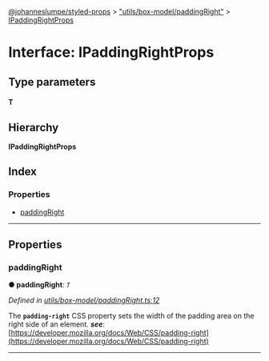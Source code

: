 [@johanneslumpe/styled-props](../README.md) > ["utils/box-model/paddingRight"](../modules/_utils_box_model_paddingright_.md) > [IPaddingRightProps](../interfaces/_utils_box_model_paddingright_.ipaddingrightprops.md)

# Interface: IPaddingRightProps

## Type parameters
#### T 
## Hierarchy

**IPaddingRightProps**

## Index

### Properties

* [paddingRight](_utils_box_model_paddingright_.ipaddingrightprops.md#paddingright)

---

## Properties

<a id="paddingright"></a>

###  paddingRight

**● paddingRight**: *`T`*

*Defined in [utils/box-model/paddingRight.ts:12](https://github.com/johanneslumpe/styled-props/blob/3abf398/src/utils/box-model/paddingRight.ts#L12)*

The **`padding-right`** CSS property sets the width of the padding area on the right side of an element.
*__see__*: [https://developer.mozilla.org/docs/Web/CSS/padding-right](https://developer.mozilla.org/docs/Web/CSS/padding-right)

___

